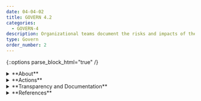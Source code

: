 ```yaml
---
date: 04-04-02
title: GOVERN 4.2
categories:
  - GOVERN-4
description: Organizational teams document the risks and impacts of the technology they design, develop, or deploy and communicate about these impacts more broadly.
type: Govern
order_number: 2
---
```

{::options parse_block_html="true" /}


<details>
<summary markdown="span">**About**</summary>
<br>
Impact assessments are an approach for driving responsible and ethical technology development practices. And, within a specific use case, these assessments can provide a high-level structure for organizations to frame risks of a given algorithm or deployment. Impact assessments can also serve as a mechanism for organizations to articulate risks and generate documentation for mitigation and oversight activities when harms do arise. 

Impact assessments should be applied at the beginning of a process but also iteratively and regularly since goals and outcomes can evolve over time. It is also important to consider conflicts of interest, or undue influence, related to the organizational team being assessed.

</details>

<details>
<summary markdown="span">**Actions**</summary>
* Establish impact assessment policies and processes for AI systems used by the organization.
* Ensure impact assessment policies are appropriate to evaluate the potential negative impact of a system and how quickly a system changes, and that assessments are applied on a regular basis.
* Ensure impact assessments are utilized to inform broader assessments of AI system risk.

</details>

<details>
<summary markdown="span">**Transparency and Documentation**</summary>
<br>
**Organizations can document the following:**
- How has the entity identified and mitigated potential impacts of bias in the data, including inequitable or discriminatory outcomes?
- How has the entity documented the AI system’s data provenance, including sources, origins, transformations, augmentations, labels, dependencies, constraints, and metadata?
- To what extent has the entity clearly defined technical specifications and requirements for the AI system?
- To what extent has the entity documented the AI system’s development, testing methodology, metrics, and performance outcomes?
- Have you documented and explained that machine errors may differ from human errors?

**AI Transparency Resources:**
- [GAO-21-519SP: AI Accountability Framework for Federal Agencies & Other Entities](https://www.gao.gov/products/gao-21-519sp)
- [Datasheets for Datasets](http://arxiv.org/abs/1803.09010)

</details>

<details>
<summary markdown="span">**References**</summary>
<br>
H.R. 2231, 116th Cong. (2019). [URL](https://www.congress.gov/bill/116th-congress/house-bill/2231/text)

BSA The Software Alliance (2021) Confronting Bias: BSA’s Framework to Build Trust in AI. [URL](https://www.bsa.org/reports/confronting-bias-bsas-framework-to-build-trust-in-ai)

David Wright, “Making Privacy Impact Assessments More Effective." The Information Society 29, 2013. [URL](https://iapp.org/media/pdf/knowledge_center/Making_PIA__more_effective.pdf)

E. Moss, E. Watkins, R. Singh, M. Elish, and J. Metcalf, “Assembling Accountability: Algorithmic Impact Assessment for the Public Interest”. [URL](https://datasociety.net/library/assembling-accountability-algorithmic-impact-assessment-for-the-public-interest/)

M. Kop, “AI Impact Assessment & Code of Conduct,” Futurium, May 2019. [URL](https://futurium.ec.europa.eu/en/european-ai-alliance/best-practices/ai-impact-assessment-code-conduct)

D. Reisman, J. Schultz, K. Crawford, and M. Whittaker, “Algorithmic Impact Assessments: A Practical Framework For Public Agency Accountability,” AI Now, Apr. 2018. [URL](https://ainowinstitute.org/aiareport2018.pdf)

A. D. Selbst, “An Institutional View Of Algorithmic Impact Assessments,” Harvard Journal of Law & Technology, vol. 35, no. 1, 2021

Ada Lovelace Institute. 2022. Algorithmic Impact Assessment: A Case Study in Healthcare. Accessed July 14, 2022. [URL](https://www.adalovelaceinstitute.org/report/algorithmic-impact-assessment-case-study-healthcare/)

Kathy Baxter, AI Ethics Maturity Model, Salesforce [URL](https://www.salesforceairesearch.com/static/ethics/EthicalAIMaturityModel.pdf)


</details>
